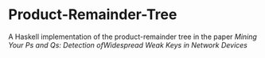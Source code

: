 # Product-Remainder-Tree
A Haskell implementation of the product-remainder tree in the paper *Mining Your Ps and Qs: Detection ofWidespread Weak Keys in Network Devices*
